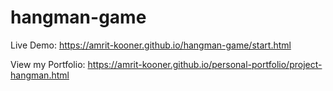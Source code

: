 # hangman-game

Live Demo: https://amrit-kooner.github.io/hangman-game/start.html

View my Portfolio: https://amrit-kooner.github.io/personal-portfolio/project-hangman.html
